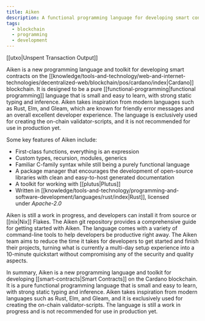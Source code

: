 ```yaml
---
title: Aiken
description: A functional programming language for developing smart contracts on the Cardano blockchain
tags:
  - blockchain
  - programming
  - development
---
```


[[utxo|Unspent Transaction Output]]

Aiken is a new programming language and toolkit for developing smart contracts on the [[knowledge/tools-and-technology/web-and-internet-technologies/decentralized-web/blockchain/pos/cardano/index|Cardano]] blockchain. It is designed to be a pure [[functional-programming|functional programming]] language that is small and easy to learn, with strong static typing and inference. Aiken takes inspiration from modern languages such as Rust, Elm, and Gleam, which are known for friendly error messages and an overall excellent developer experience. The language is exclusively used for creating the on-chain validator-scripts, and it is not recommended for use in production yet.

Some key features of Aiken include:

- First-class functions, everything is an expression
- Custom types, recursion, modules, generics
- Familiar C-family syntax while still being a purely functional language
- A package manager that encourages the development of open-source libraries with clean and easy-to-host generated documentation
- A toolkit for working with [[plutus|Plutus]]
- Written in [[knowledge/tools-and-technology/programming-and-software-development/languages/rust/index|Rust]], licensed under *Apache-2.0*

Aiken is still a work in progress, and developers can install it from source or [[nix|Nix]] Flakes. The Aiken git repository provides a comprehensive guide for getting started with Aiken. The language comes with a variety of command-line tools to help developers be productive right away. The Aiken team aims to reduce the time it takes for developers to get started and finish their projects, turning what is currently a multi-day setup experience into a 10-minute quickstart without compromising any of the security and quality aspects.

In summary, Aiken is a new programming language and toolkit for developing [[smart-contracts|Smart Contracts]] on the Cardano blockchain. It is a pure functional programming language that is small and easy to learn, with strong static typing and inference. Aiken takes inspiration from modern languages such as Rust, Elm, and Gleam, and it is exclusively used for creating the on-chain validator-scripts. The language is still a work in progress and is not recommended for use in production yet.

